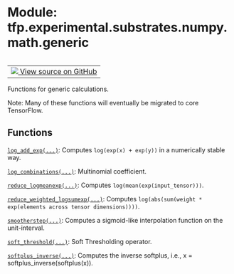 <div itemscope itemtype="http://developers.google.com/ReferenceObject">
<meta itemprop="name" content="tfp.experimental.substrates.numpy.math.generic" />
<meta itemprop="path" content="Stable" />
</div>

# Module: tfp.experimental.substrates.numpy.math.generic


<table class="tfo-notebook-buttons tfo-api" align="left">

<td>
  <a target="_blank" href="https://github.com/tensorflow/probability/blob/master/tensorflow_probability/python/experimental/substrates/numpy/math/generic.py">
    <img src="https://www.tensorflow.org/images/GitHub-Mark-32px.png" />
    View source on GitHub
  </a>
</td></table>



Functions for generic calculations.

<!-- Placeholder for "Used in" -->

Note: Many of these functions will eventually be migrated to core TensorFlow.

## Functions

[`log_add_exp(...)`](../../../../../tfp/experimental/substrates/numpy/math/log_add_exp.md): Computes `log(exp(x) + exp(y))` in a numerically stable way.

[`log_combinations(...)`](../../../../../tfp/experimental/substrates/numpy/math/log_combinations.md): Multinomial coefficient.

[`reduce_logmeanexp(...)`](../../../../../tfp/experimental/substrates/numpy/math/generic/reduce_logmeanexp.md): Computes `log(mean(exp(input_tensor)))`.

[`reduce_weighted_logsumexp(...)`](../../../../../tfp/experimental/substrates/numpy/math/reduce_weighted_logsumexp.md): Computes `log(abs(sum(weight * exp(elements across tensor dimensions))))`.

[`smootherstep(...)`](../../../../../tfp/experimental/substrates/numpy/math/generic/smootherstep.md): Computes a sigmoid-like interpolation function on the unit-interval.

[`soft_threshold(...)`](../../../../../tfp/experimental/substrates/numpy/math/generic/soft_threshold.md): Soft Thresholding operator.

[`softplus_inverse(...)`](../../../../../tfp/experimental/substrates/numpy/math/softplus_inverse.md): Computes the inverse softplus, i.e., x = softplus_inverse(softplus(x)).

